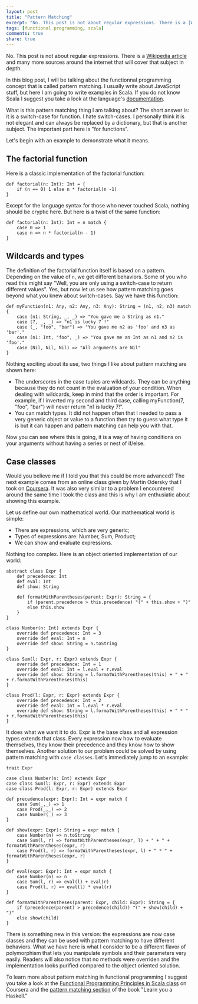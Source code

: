 ```yaml
---
layout: post
title: "Pattern Matching"
excerpt: "No. This post is not about regular expressions. There is a [Wikipedia article](http://en.wikipedia.org/wiki/Regular_expression) and many more sources around the internet that will cover that subject in depth."
tags: [functional programming, scala]
comments: true
share: true
---
```


No. This post is not about regular expressions. There is a [Wikipedia article](http://en.wikipedia.org/wiki/Regular_expression) and many more sources around the internet that will cover that subject in depth.

In this blog post, I will be talking about the functionnal programming concept that is called pattern matching. I usually write about JavaScript stuff, but here I am going to write examples in Scala. If you do not know Scala I suggest you take a look at the language's [documentation](http://www.scala-lang.org/documentation/).

What is this pattern matching thing I am talking about? The short answer is: it is a switch-case for function. I hate switch-cases. I personally think it is not elegant and can always be replaced by a dictionary, but that is another subject. The important part here is "for functions".

Let's begin with an example to demonstrate what it means.

## The factorial function

Here is a classic implementation of the factorial function:

	def factorial(n: Int): Int = {
		if (n == 0) 1 else n * factorial(n -1)
	}

Except for the language syntax for those who never touched Scala, nothing should be cryptic here. But here is a twist of the same function:

	def factorial(n: Int): Int = n match {
		case 0 => 1
		case n => n * factorial(n - 1)
	}

## Wildcards and types

The definition of the factorial function itself is based on a pattern. Depending on the value of `n`, we get different behaviors. Some of you who read this might say "Well, you are only using a switch-case to return different values". Yes, but now let us see how pattern matching goes beyond what you knew about switch-cases. Say we have this function:

	def myFunction(n1: Any, n2: Any, n3: Any): String = (n1, n2, n3) match {
		case (n1: String, _, _) => "You gave me a String as n1."
		case (7, _, _) => "n1 is lucky 7 !"
		case (_, "foo", "bar") => "You gave me n2 as 'foo' and n3 as 'bar'."
		case (n1: Int, "foo", _) => "You gave me an Int as n1 and n2 is 'foo'."
		case (Nil, Nil, Nil) => "All arguments are Nil"
	}

Nothing exciting about its use, two things I like about pattern matching are shown here:

+ The underscores in the case tuples are wildcards. They can be anything because they do not count in the evaluation of your condition. When dealing with wildcards, keep in mind that the order is important. For example, if I inverted my second and third case, calling myFunction(7, "foo", "bar") will never return "n1 is lucky 7!".
+ You can match types. It did not happen often that I needed to pass a very generic object or value to a function then try to guess what type it is but it can happen and pattern matching can help you with that.

Now you can see where this is going, it is a way of having conditions on your arguments without having a series or nest of if/else.

## Case classes

Would you believe me if I told you that this could be more advanced? The next example comes from an online class given by Martin Odersky that I took on [Coursera](htt://coursera.org). It was also very similar to a problem I encountered around the same time I took the class and this is why I am enthusiatic about showing this example.

Let us define our own mathematical world. Our mathematical world is simple:
- There are expressions, which are very generic;
- Types of expressions are: Number, Sum, Product;
- We can show and evaluate expressions.

Nothing too complex. Here is an object oriented implementation of our world:

	abstract class Expr {
		def precedence: Int
		def eval: Int
		def show: String

		def formatWithParentheses(parent: Expr): String = {
			if (parent.precedence > this.precedence) "(" + this.show + ")"
			else this.show
		}
	}

	class Number(n: Int) extends Expr {
		override def precedence: Int = 3
		override def eval: Int = n
		override def show: String = n.toString
	}

	class Sum(l: Expr, r: Expr) extends Expr {
		override def precedence: Int = 1
		override def eval: Int = l.eval + r.eval
		override def show: String = l.formatWithParentheses(this) + " + " + r.formatWithParentheses(this)
	}

	class Prod(l: Expr, r: Expr) extends Expr {
		override def precedence: Int = 2
		override def eval: Int = l.eval * r.eval
		override def show: String = l.formatWithParentheses(this) + " * " + r.formatWithParentheses(this)
	}

It does what we want it to do. Expr is the base class and all expression types extends that class. Every expression now how to evaluate themselves, they know their precedence and they know how to show themselves. Another solution to our problem could be solved by using pattern matching with `case classes`. Let's immediately jump to an example:

	trait Expr

	case class Number(n: Int) extends Expr
	case class Sum(l: Expr, r: Expr) extends Expr
	case class Prod(l: Expr, r: Expr) extends Expr

	def precedence(expr: Expr): Int = expr match {
		case Sum(_,_) => 1
		case Prod(_,_) => 2
		case Number(_) => 3
	}

	def show(expr: Expr): String = expr match {
		case Number(n) => n.toString
		case Sum(l, r) => formatWithParentheses(expr, l) + " + " + formatWithParentheses(expr, r)
		case Prod(l, r) => formatWithParentheses(expr, l) + " * " + formatWithParentheses(expr, r)
	}

	def eval(expr: Expr): Int = expr match {
		case Number(n) => n
		case Sum(l, r) => eval(l) + eval(r)
		case Prod(l, r) => eval(l) * eval(r)
	}

	def formatWithParentheses(parent: Expr, child: Expr): String = {
		if (precedence(parent) > precedence(child)) "(" + show(child) + ")"
		else show(child)
	}

There is something new in this version: the expressions are now case classes and they can be used with pattern matching to have different behaviors. What we have here is what I consider to be a different flavor of polymorphism that lets you manipulate symbols and their parameters very easily. Readers will also notice that no methods were overriden and the implementation looks purified compared to the object oriented solution.

To learn more about pattern matching in functional programming I suggest you take a look at the [Functional Programming Principles in Scala class](https://www.coursera.org/course/progfun) on Coursera and the [pattern matching section](http://learnyouahaskell.com/syntax-in-functions#pattern-matching) of the book "Learn you a Haskell."
